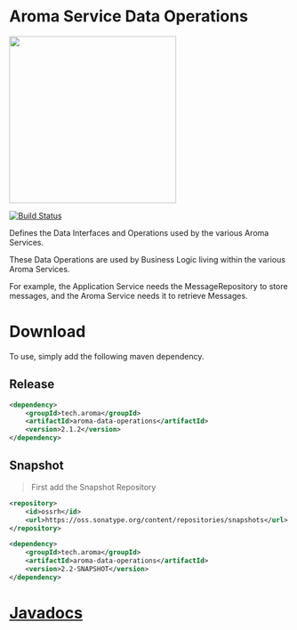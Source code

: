 Aroma Service Data Operations
==============================================

[<img src="https://raw.githubusercontent.com/RedRoma/aroma/develop/Graphics/Logo.png" width="300">](http://aroma.redroma.tech/)

[![Build Status](http://jenkins.redroma.tech/job/Aroma%20Data%20Operations/badge/icon)](http://jenkins.redroma.tech/job/Aroma%20Data%20Operations/)

Defines the Data Interfaces and Operations used by the various Aroma Services.

These Data Operations are used by Business Logic living within the various Aroma Services.

For example, the Application Service needs the MessageRepository to store messages, and the Aroma
Service needs it to retrieve Messages.


# Download

To use, simply add the following maven dependency.

## Release
```xml
<dependency>
	<groupId>tech.aroma</groupId>
	<artifactId>aroma-data-operations</artifactId>
	<version>2.1.2</version>
</dependency>
```

## Snapshot

>First add the Snapshot Repository
```xml
<repository>
	<id>ossrh</id>
    <url>https://oss.sonatype.org/content/repositories/snapshots</url>
</repository>
```

```xml
<dependency>
	<groupId>tech.aroma</groupId>
	<artifactId>aroma-data-operations</artifactId>
	<version>2.2-SNAPSHOT</version>
</dependency>
```

# [Javadocs](http://www.javadoc.io/doc/tech.aroma/aroma-data-operations/)
